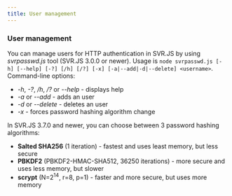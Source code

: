 ```yaml
---
title: User management
---
```


### User management

You can manage users for HTTP authentication in SVR.JS by using _svrpasswd.js_ tool (SVR.JS 3.0.0 or newer). Usage is `node svrpasswd.js [-h] [--help] [-?] [/h] [/?] [-x] [-a|--add|-d|--delete] <username>`. Command-line options:

- _-h_, _-?_, _/h_, _/?_ or _--help_ - displays help
- _-a_ or _--add_ - adds an user
- _-d_ or _--delete_ - deletes an user
- _-x_ - forces password hashing algorithm change

In SVR.JS 3.7.0 and newer, you can choose between 3 password hashing algorithms:

- **Salted SHA256** (1 iteration) - fastest and uses least memory, but less secure
- **PBKDF2** (PBKDF2-HMAC-SHA512, 36250 iterations) - more secure and uses less memory, but slower
- **scrypt** (N=2<sup>14</sup>, r=8, p=1) - faster and more secure, but uses more memory
